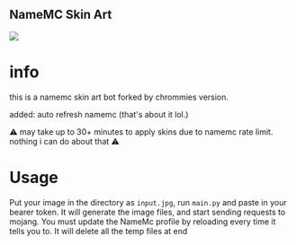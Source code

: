 ## NameMC Skin Art
![](https://cdn.discordapp.com/attachments/943360380074340423/955183834268307527/unknown.png)
# info
this is a namemc skin art bot forked by chrommies version.

added: auto refresh namemc (that's about it lol.)

⚠️ may take up to 30+ minutes to apply skins due to namemc rate limit. nothing i can do about that ⚠️
# Usage
Put your image in the directory as `input.jpg`, run `main.py` and paste in your bearer token. It will generate the image files, and start sending requests to mojang. You must update the NameMc profile by reloading every time it tells you to. It will delete all the temp files at end
